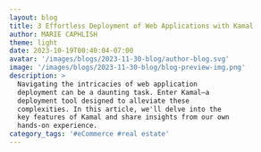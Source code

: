 ```yaml
---
layout: blog
title: 3 Effortless Deployment of Web Applications with Kamal
author: MARIE CAPHLISH
theme: light
date: 2023-10-19T00:40:04-07:00
avatar: '/images/blogs/2023-11-30-blog/author-blog.svg'
image: '/images/blogs/2023-11-30-blog/blog-preview-img.png'
description: >
  Navigating the intricacies of web application
  deployment can be a daunting task. Enter Kamal—a
  deployment tool designed to alleviate these
  complexities. In this article, we'll delve into the
  key features of Kamal and share insights from our own
  hands-on experience.
category_tags: '#eCommerce #real estate'
---
```

